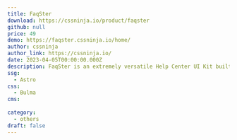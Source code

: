 ```yaml
---
title: FaqSter
download: https://cssninja.io/product/faqster
github: null
price: 49
demo: https://faqster.cssninja.io/home/
author: cssninja
author_link: https://cssninja.io/
date: 2023-04-05T00:00:00.000Z
description: FaqSter is an extremely versatile Help Center UI Kit built with Bulma and Alpine JS.
ssg:
  - Astro
css:
  - Bulma
cms:
  
category:
  - others
draft: false
---
```



